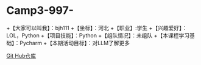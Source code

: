 # Camp3-997-
+【大家可以叫我】：bjh111
+【坐标】：河北
+【职业】:学生
+【兴趣爱好】：LOL，Python
+【项目技能】：Python
+【组队情况】：未组队
+【本课程学习基础】：Pycharm
+【本期活动目标】：对LLM了解更多

[Git Hub仓库](https://github.com/InternLM/Tutorial)
